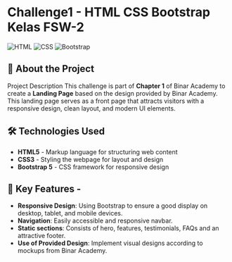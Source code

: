 # Challenge1 - HTML CSS Bootstrap Kelas FSW-2

![HTML](https://img.shields.io/badge/HTML5-E34F26?style=for-the-badge&logo=html5&logoColor=white)
![CSS](https://img.shields.io/badge/CSS3-1572B6?style=for-the-badge&logo=css3&logoColor=white)
![Bootstrap](https://img.shields.io/badge/Bootstrap-563D7C?style=for-the-badge&logo=bootstrap&logoColor=white)

## 🚀 About the Project

Project Description This challenge is part of **Chapter 1** of Binar Academy to create a **Landing Page** based on the design provided by Binar Academy. This landing page serves as a front page that attracts visitors with a responsive design, clean layout, and modern UI elements.

## 🛠️ Technologies Used

- **HTML5** - Markup language for structuring web content
- **CSS3** - Styling the webpage for layout and design
- **Bootstrap 5** - CSS framework for responsive design

## 🎨 Key Features -
- **Responsive Design**: Using Bootstrap to ensure a good display on desktop, tablet, and mobile devices.
- **Navigation**: Easily accessible and responsive navbar.
- **Static sections**: Consists of hero, features, testimonials, FAQs and an attractive footer.
- **Use of Provided Design**: Implement visual designs according to mockups from Binar Academy.